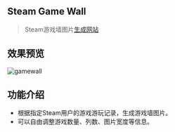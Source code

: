 ## Steam Game Wall
> Steam游戏墙图片[生成网站](https://sgw.yuy1n.io)

## 效果预览
![gamewall](https://s2.loli.net/2022/06/01/qLu1fAzSpHeaVUT.png)

## 功能介绍
- 根据指定Steam用户的游戏游玩记录，生成游戏墙图片。
- 可以自由调整游戏数量、列数、图片宽度等信息。
